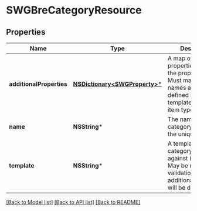 # SWGBreCategoryResource

## Properties
Name | Type | Description | Notes
------------ | ------------- | ------------- | -------------
**additionalProperties** | [**NSDictionary&lt;SWGProperty&gt;***](SWGProperty.md) | A map of additional properties, keyed on the property name.  Must match the names and types defined in the template for this item type | [optional] 
**name** | **NSString*** | The name of the category. Serves as the unique id | [optional] 
**template** | **NSString*** | A template this BRE category is validated against (private). May be null and no validation of additional_properties will be done | [optional] 

[[Back to Model list]](../README.md#documentation-for-models) [[Back to API list]](../README.md#documentation-for-api-endpoints) [[Back to README]](../README.md)


